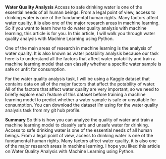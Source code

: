 **Water Quality Analysis**
Access to safe drinking water is one of the essential needs of all human beings.
From a legal point of view, access to drinking water is one of the fundamental human rights.
Many factors affect water quality, it is also one of the major research areas in machine learning.
So if you want to learn how to do water quality analysis with machine learning, this article is for you.
In this article, I will walk you through water quality analysis with Machine Learning using Python.

One of the main areas of research in machine learning is the analysis of water quality.
It is also known as water potability analysis because our task here is to understand all the 
factors that affect water potability and train a machine learning model that can classify whether a specific water sample is safe or unfit for consumption.

For the water quality analysis task, I will be using a Kaggle dataset that contains data on all of the major factors that affect the potability of water. 
All of the factors that affect water quality are very important, so we need to briefly explore each feature of this dataset before training a machine learning model
to predict whether a water sample is safe or unsuitable for consumption. You can download the dataset I’m using for the water quality analysis task from my git hub profile.


**Summary**
So this is how you can analyze the quality of water and train a machine learning model to classify safe and unsafe water for drinking. 
Access to safe drinking water is one of the essential needs of all human beings. From a legal point of view, access to drinking water is one of the fundamental human rights.
Many factors affect water quality, it is also one of the major research areas in machine learning. I hope you liked this article on Water Quality Analysis with Machine Learning using Python. 

